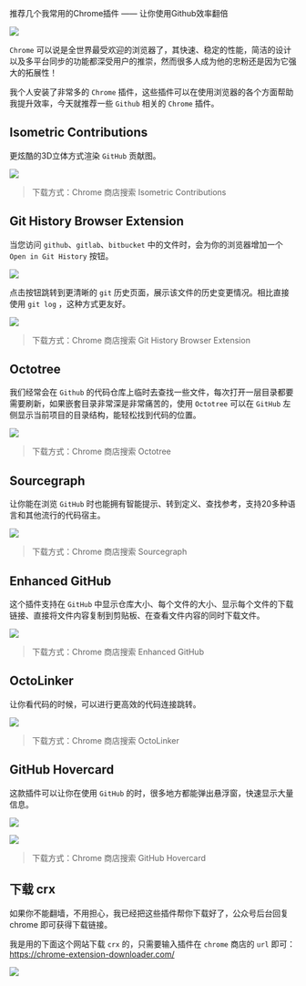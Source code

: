 
推荐几个我常用的Chrome插件 —— 让你使用Github效率翻倍

![](https://lsqimg-1257917459.cos.ap-beijing.myqcloud.com/20200112131946.png)

`Chrome` 可以说是全世界最受欢迎的浏览器了，其快速、稳定的性能，简洁的设计以及多平台同步的功能都深受用户的推崇，然而很多人成为他的忠粉还是因为它强大的拓展性！

我个人安装了非常多的 `Chrome` 插件，这些插件可以在使用浏览器的各个方面帮助我提升效率，今天就推荐一些 `Github` 相关的 `Chrome` 插件。

## Isometric Contributions

更炫酷的3D立体方式渲染 `GitHub` 贡献图。

![](https://lsqimg-1257917459.cos.ap-beijing.myqcloud.com/20200112110756.png)

> 下载方式：Chrome 商店搜索 Isometric Contributions


## Git History Browser Extension

当您访问 `github`、`gitlab`、`bitbucket` 中的文件时，会为你的浏览器增加一个 `Open in Git History` 按钮。

![](https://lsqimg-1257917459.cos.ap-beijing.myqcloud.com/20200112112206.png)

点击按钮跳转到更清晰的 `git` 历史页面，展示该文件的历史变更情况。相比直接使用 `git log` ，这种方式更友好。

![](https://lsqimg-1257917459.cos.ap-beijing.myqcloud.com/20200112112036.png)

> 下载方式：Chrome 商店搜索 Git History Browser Extension

## Octotree

我们经常会在 `Github` 的代码仓库上临时去查找一些文件，每次打开一层目录都要需要刷新，如果嵌套目录非常深是非常痛苦的，使用 `Octotree` 可以在 `GitHub` 左侧显示当前项目的目录结构，能轻松找到代码的位置。

![](https://lsqimg-1257917459.cos.ap-beijing.myqcloud.com/20200112113556.png) 

> 下载方式：Chrome 商店搜索 Octotree

## Sourcegraph

让你能在浏览 `GitHub` 时也能拥有智能提示、转到定义、查找参考，支持20多种语言和其他流行的代码宿主。

![](https://lsqimg-1257917459.cos.ap-beijing.myqcloud.com/20200112125854.png)

> 下载方式：Chrome 商店搜索 Sourcegraph


## Enhanced GitHub

这个插件支持在 `GitHub` 中显示仓库大小、每个文件的大小、显示每个文件的下载链接、直接将文件内容复制到剪贴板、在查看文件内容的同时下载文件。

![](https://lsqimg-1257917459.cos.ap-beijing.myqcloud.com/20200112124319.png)


> 下载方式：Chrome 商店搜索 Enhanced GitHub


## OctoLinker

让你看代码的时候，可以进行更高效的代码连接跳转。

![](https://lsqimg-1257917459.cos.ap-beijing.myqcloud.com/20200112131005.png)

> 下载方式：Chrome 商店搜索 OctoLinker


## GitHub Hovercard

这款插件可以让你在使用 `GitHub` 的时，很多地方都能弹出悬浮窗，快速显示大量信息。

![](https://lsqimg-1257917459.cos.ap-beijing.myqcloud.com/20200112130402.png)

![](https://lsqimg-1257917459.cos.ap-beijing.myqcloud.com/20200112130615.png)

> 下载方式：Chrome 商店搜索 GitHub Hovercard


## 下载 crx

如果你不能翻墙，不用担心，我已经把这些插件帮你下载好了，公众号后台回复 chrome 即可获得下载链接。

我是用的下面这个网站下载 `crx` 的，只需要输入插件在 `chrome` 商店的 `url` 即可：https://chrome-extension-downloader.com/

![](https://lsqimg-1257917459.cos.ap-beijing.myqcloud.com/20200112111612.png)


